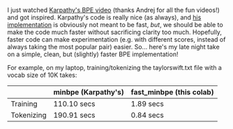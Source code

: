 I just watched [Karpathy's BPE video](https://www.youtube.com/watch?v=zduSFxRajkE) (thanks Andrej for all the fun videos!) and got inspired. Karpathy's code is really nice (as always), and [his implementation](https://github.com/karpathy/minbpe) is obviously not meant to be fast, _but_, we should be able to make the code much faster without sacrificing clarity too much. Hopefully, faster code can make experimentation (e.g. with different scores, instead of always taking the most popular pair) easier. So... here's my late night take on a simple, clean, but (slightly) faster BPE implementation!

For example, on my laptop, training/tokenizing the taylorswift.txt file with a vocab size of 10K takes:

|              |  minbpe (Karpathy's)       |   fast_minbpe (this colab)|
|--------------|---------------|--------------|
|Training      |  110.10 secs  | 1.89 secs   |
|Tokenizing    |  190.91 secs  | 0.84 secs    |
